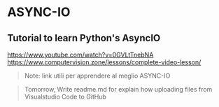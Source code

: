 # ASYNC-IO
## Tutorial to learn Python's AsyncIO
https://www.youtube.com/watch?v=0GVLtTnebNA
https://www.computervision.zone/lessons/complete-video-lesson/
> Note: link utili per apprendere al meglio ASYNC-IO

> Tomorrow, Write readme.md for explain how uploading files from Visualstudio Code to GitHub